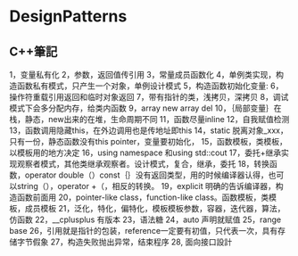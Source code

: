 # DesignPatterns

## C++筆記

1，变量私有化
2，参数，返回值传引用
3，常量成员函数化
4，单例类实现，构造函数私有模式，只产生一个对象，单例设计模式
5，构造函数初始化变量:
6，操作符重载引用返回和临时对象返回
7，带有指针的类，浅拷贝，深拷贝
8，调试模式下会多分配内存，给类内函数
9，array new array del
10，｛局部变量｝在栈，静态，new出来的在堆，生命周期不同
11，函数尽量inline
12，自我赋值检测
13，函数调用隐藏this，在外边调用也是传地址即this
14，static 脱离对象_xxx，只有一份，静态函数没有this pointer，变量要初始化，
15，函数模板，类模板，以模板用的地方决定
16，using namespace 和using std::cout
17，委托+继承实现观察者模式，其他类继承观察者。设计模式，复合，继承，委托
18，转换函数，operator double（）const｛｝没有返回类型，用的时候编译器认得，也可以string（），operator +（，相反的转换。
19，explicit 明确的告诉编译器，构造函数前面用
20，pointer-like class，function-like class。函数模板，类模板，成员模板
21，泛化，特化，偏特化，模板模板参数，容器，迭代器，算法，仿函数
22，__cplusplus 有版本
23，语法糖
24，auto 声明就赋值
25，range base
26，引用就是指针的包装，reference一定要有初值，只代表一次，具有存储字节假象
27，构造失败抛出异常，结束程序
28, 面向接口設計